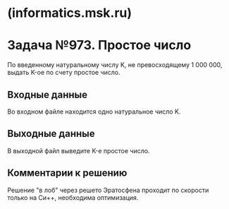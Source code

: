 # (informatics.msk.ru)
# Задача №973. Простое число
По введенному натуральному числу K, не превосходящему 1 000 000, выдать K-ое по счету простое число.

## Входные данные
Во входном файле находится одно натуральное число K.

## Выходные данные
В выходной файл выведите K-е простое число.

## Комментарии к решению
Решение "в лоб" через решето Эратосфена проходит по скорости только на Си++, необходима оптимизация.
